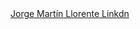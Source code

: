 
<div class="badge-base LI-profile-badge" data-locale="en_US" data-size="medium" data-theme="dark" data-type="VERTICAL" data-vanity="jorge-martin-dev" data-version="v1"><a class="badge-base__link LI-simple-link" href="https://es.linkedin.com/in/jorge-martin-dev?trk=profile-badge">Jorge Martín Llorente Linkdn</a></div>
              
